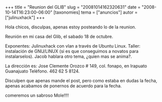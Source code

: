 +++
title = "Reunion del GLIB"
slug = "20081014162320631"
date = "2008-10-14T16:23:00-06:00"
[taxonomies]
tema = ["anuncios"]
autor = ["julinuxhack"]
+++

Hola chicos, disculpas, apenas estoy posteando lo de la reunion.

Reunión en mi casa del Glib, el sabado 18 de octubre.

Exponentes: Julinuxhack con vlan a través de Ubuntu Linux.
Taller: instalación de GNU/LINUX (si es que conseguimos a novatos para
instalarselos).
Jacob hablara otro tema, ¿quien mas se anima?.

La dirección es: Jose Clemente Orozco \# 149, col. fonapo, en Irapuato
Guanajuato Teléfono. 462 62 5 8124.

Disculpen que apenas mande el post, pero como estaba en dudas la fecha,
apenas acabamos de ponernos de acuerdo para la fecha.

comeremos un sabroso Mole!!!!
